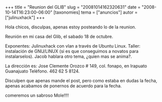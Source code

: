 +++
title = "Reunion del GLIB"
slug = "20081014162320631"
date = "2008-10-14T16:23:00-06:00"
[taxonomies]
tema = ["anuncios"]
autor = ["julinuxhack"]
+++

Hola chicos, disculpas, apenas estoy posteando lo de la reunion.

Reunión en mi casa del Glib, el sabado 18 de octubre.

Exponentes: Julinuxhack con vlan a través de Ubuntu Linux.
Taller: instalación de GNU/LINUX (si es que conseguimos a novatos para
instalarselos).
Jacob hablara otro tema, ¿quien mas se anima?.

La dirección es: Jose Clemente Orozco \# 149, col. fonapo, en Irapuato
Guanajuato Teléfono. 462 62 5 8124.

Disculpen que apenas mande el post, pero como estaba en dudas la fecha,
apenas acabamos de ponernos de acuerdo para la fecha.

comeremos un sabroso Mole!!!!
